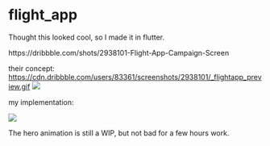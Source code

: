 # flight_app

Thought this looked cool, so I made it in flutter. 

https:&#x2F;&#x2F;dribbble.com&#x2F;shots&#x2F;2938101-Flight-App-Campaign-Screen

their concept:
https://cdn.dribbble.com/users/83361/screenshots/2938101/_flightapp_preview.gif
![](https://cdn.dribbble.com/users/83361/screenshots/2938101/_flightapp_preview.gif)

my implementation:

![](https://github.com/fdoyle/flutter-trip-demo/blob/master/flight-demo-2.gif)

The hero animation is still a WIP, but not bad for a few hours work. 
